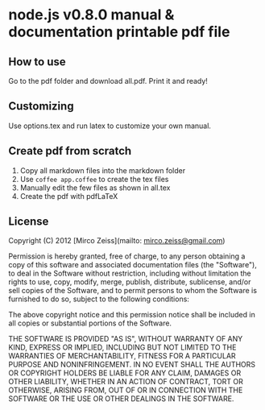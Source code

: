 # node.js v0.8.0 manual & documentation printable pdf file

## How to use

Go to the pdf folder and download all.pdf. Print it and ready!

## Customizing

Use options.tex and run latex to customize your own manual.

## Create pdf from scratch

1. Copy all markdown files into the markdown folder
2. Use `coffee app.coffee` to create the tex files
3. Manually edit the few files as shown in all.tex
4. Create the pdf with pdfLaTeX

## License

Copyright (C) 2012 [Mirco Zeiss](mailto: mirco.zeiss@gmail.com)

Permission is hereby granted, free of charge, to any person obtaining a copy of this software and associated documentation files (the "Software"), to deal in the Software without restriction, including without limitation the rights to use, copy, modify, merge, publish, distribute, sublicense, and/or sell copies of the Software, and to permit persons to whom the Software is furnished to do so, subject to the following conditions:

The above copyright notice and this permission notice shall be included in all copies or substantial portions of the Software.

THE SOFTWARE IS PROVIDED "AS IS", WITHOUT WARRANTY OF ANY KIND, EXPRESS OR IMPLIED, INCLUDING BUT NOT LIMITED TO THE WARRANTIES OF MERCHANTABILITY, FITNESS FOR A PARTICULAR PURPOSE AND NONINFRINGEMENT. IN NO EVENT SHALL THE AUTHORS OR COPYRIGHT HOLDERS BE LIABLE FOR ANY CLAIM, DAMAGES OR OTHER LIABILITY, WHETHER IN AN ACTION OF CONTRACT, TORT OR OTHERWISE, ARISING FROM, OUT OF OR IN CONNECTION WITH THE SOFTWARE OR THE USE OR OTHER DEALINGS IN THE SOFTWARE.